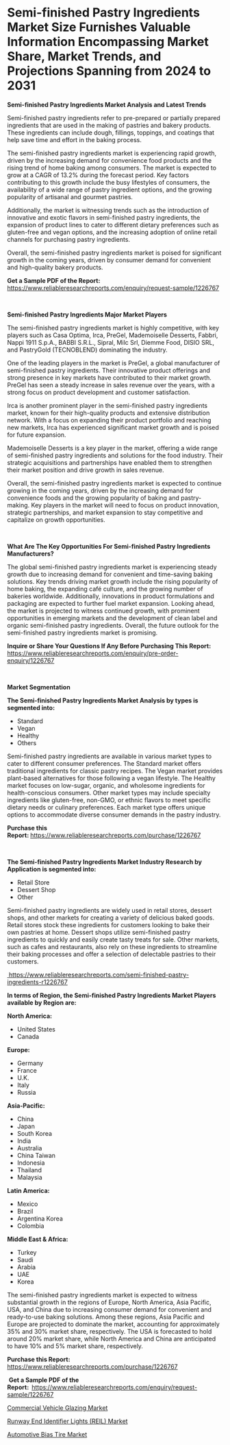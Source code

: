 <p><h1>Semi-finished Pastry Ingredients Market Size Furnishes Valuable Information Encompassing Market Share, Market Trends, and Projections Spanning from 2024 to 2031</h1></p><p><strong>Semi-finished Pastry Ingredients Market Analysis and Latest Trends</strong></p>
<p><p>Semi-finished pastry ingredients refer to pre-prepared or partially prepared ingredients that are used in the making of pastries and bakery products. These ingredients can include dough, fillings, toppings, and coatings that help save time and effort in the baking process.</p><p>The semi-finished pastry ingredients market is experiencing rapid growth, driven by the increasing demand for convenience food products and the rising trend of home baking among consumers. The market is expected to grow at a CAGR of 13.2% during the forecast period. Key factors contributing to this growth include the busy lifestyles of consumers, the availability of a wide range of pastry ingredient options, and the growing popularity of artisanal and gourmet pastries.</p><p>Additionally, the market is witnessing trends such as the introduction of innovative and exotic flavors in semi-finished pastry ingredients, the expansion of product lines to cater to different dietary preferences such as gluten-free and vegan options, and the increasing adoption of online retail channels for purchasing pastry ingredients.</p><p>Overall, the semi-finished pastry ingredients market is poised for significant growth in the coming years, driven by consumer demand for convenient and high-quality bakery products.</p></p>
<p><strong>Get a Sample PDF of the Report:&nbsp;</strong> <a href="https://www.reliableresearchreports.com/enquiry/request-sample/1226767">https://www.reliableresearchreports.com/enquiry/request-sample/1226767</a></p>
<p>&nbsp;</p>
<p><strong>Semi-finished Pastry Ingredients Major Market Players</strong></p>
<p><p>The semi-finished pastry ingredients market is highly competitive, with key players such as Casa Optima, Irca, PreGel, Mademoiselle Desserts, Fabbri, Nappi 1911 S.p.A., BABBI S.R.L., Sipral, Milc Srl, Diemme Food, DISIO SRL, and PastryGold (TECNOBLEND) dominating the industry.</p><p>One of the leading players in the market is PreGel, a global manufacturer of semi-finished pastry ingredients. Their innovative product offerings and strong presence in key markets have contributed to their market growth. PreGel has seen a steady increase in sales revenue over the years, with a strong focus on product development and customer satisfaction.</p><p>Irca is another prominent player in the semi-finished pastry ingredients market, known for their high-quality products and extensive distribution network. With a focus on expanding their product portfolio and reaching new markets, Irca has experienced significant market growth and is poised for future expansion.</p><p>Mademoiselle Desserts is a key player in the market, offering a wide range of semi-finished pastry ingredients and solutions for the food industry. Their strategic acquisitions and partnerships have enabled them to strengthen their market position and drive growth in sales revenue.</p><p>Overall, the semi-finished pastry ingredients market is expected to continue growing in the coming years, driven by the increasing demand for convenience foods and the growing popularity of baking and pastry-making. Key players in the market will need to focus on product innovation, strategic partnerships, and market expansion to stay competitive and capitalize on growth opportunities.</p></p>
<p>&nbsp;</p>
<p><strong>What Are The Key Opportunities For Semi-finished Pastry Ingredients Manufacturers?</strong></p>
<p><p>The global semi-finished pastry ingredients market is experiencing steady growth due to increasing demand for convenient and time-saving baking solutions. Key trends driving market growth include the rising popularity of home baking, the expanding café culture, and the growing number of bakeries worldwide. Additionally, innovations in product formulations and packaging are expected to further fuel market expansion. Looking ahead, the market is projected to witness continued growth, with prominent opportunities in emerging markets and the development of clean label and organic semi-finished pastry ingredients. Overall, the future outlook for the semi-finished pastry ingredients market is promising.</p></p>
<p><strong>Inquire or Share Your Questions If Any Before Purchasing This Report:</strong> <a href="https://www.reliableresearchreports.com/enquiry/pre-order-enquiry/1226767">https://www.reliableresearchreports.com/enquiry/pre-order-enquiry/1226767</a></p>
<p>&nbsp;</p>
<p><strong>Market Segmentation</strong></p>
<p><strong>The Semi-finished Pastry Ingredients Market Analysis by types is segmented into:</strong></p>
<p><ul><li>Standard</li><li>Vegan</li><li>Healthy</li><li>Others</li></ul></p>
<p><p>Semi-finished pastry ingredients are available in various market types to cater to different consumer preferences. The Standard market offers traditional ingredients for classic pastry recipes. The Vegan market provides plant-based alternatives for those following a vegan lifestyle. The Healthy market focuses on low-sugar, organic, and wholesome ingredients for health-conscious consumers. Other market types may include specialty ingredients like gluten-free, non-GMO, or ethnic flavors to meet specific dietary needs or culinary preferences. Each market type offers unique options to accommodate diverse consumer demands in the pastry industry.</p></p>
<p><strong>Purchase this Report:&nbsp;</strong><a href="https://www.reliableresearchreports.com/purchase/1226767">https://www.reliableresearchreports.com/purchase/1226767</a></p>
<p>&nbsp;</p>
<p><strong>The Semi-finished Pastry Ingredients Market Industry Research by Application is segmented into:</strong></p>
<p><ul><li>Retail Store</li><li>Dessert Shop</li><li>Other</li></ul></p>
<p><p>Semi-finished pastry ingredients are widely used in retail stores, dessert shops, and other markets for creating a variety of delicious baked goods. Retail stores stock these ingredients for customers looking to bake their own pastries at home. Dessert shops utilize semi-finished pastry ingredients to quickly and easily create tasty treats for sale. Other markets, such as cafes and restaurants, also rely on these ingredients to streamline their baking processes and offer a selection of delectable pastries to their customers.</p></p>
<p><a href="https://www.reliableresearchreports.com/semi-finished-pastry-ingredients-r1226767">&nbsp;https://www.reliableresearchreports.com/semi-finished-pastry-ingredients-r1226767</a></p>
<p><strong>In terms of Region, the Semi-finished Pastry Ingredients Market Players available by Region are:</strong></p>
<p>
    <p> <strong> North America: </strong>
        <ul>
            <li>United States</li>
            <li>Canada</li>
        </ul>
        </p> 
    <p> <strong> Europe: </strong>
        <ul>
            <li>Germany</li>
            <li>France</li>
            <li>U.K.</li>
            <li>Italy</li>
            <li>Russia</li>
        </ul>
        </p> 
    <p> <strong> Asia-Pacific: </strong>
        <ul>
            <li>China</li>
            <li>Japan</li>
            <li>South Korea</li>
            <li>India</li>
            <li>Australia</li>
            <li>China Taiwan</li>
            <li>Indonesia</li>
            <li>Thailand</li>
            <li>Malaysia</li>
        </ul>
        </p> 
    <p> <strong> Latin America: </strong>
        <ul>
            <li>Mexico</li>
            <li>Brazil</li>
            <li>Argentina Korea</li>
            <li>Colombia</li>
        </ul>
        </p> 
    <p> <strong> Middle East & Africa: </strong>
        <ul>
            <li>Turkey</li>
            <li>Saudi</li>
            <li>Arabia</li>
            <li>UAE</li>
            <li>Korea</li>
        </ul>
    </p>
    </p>
<p><p>The semi-finished pastry ingredients market is expected to witness substantial growth in the regions of Europe, North America, Asia Pacific, USA, and China due to increasing consumer demand for convenient and ready-to-use baking solutions. Among these regions, Asia Pacific and Europe are projected to dominate the market, accounting for approximately 35% and 30% market share, respectively. The USA is forecasted to hold around 20% market share, while North America and China are anticipated to have 10% and 5% market share, respectively.</p></p>
<p><strong>Purchase this Report: </strong><a href="https://www.reliableresearchreports.com/purchase/1226767">https://www.reliableresearchreports.com/purchase/1226767</a></p>
<p>&nbsp;<strong>Get a Sample PDF of the Report:&nbsp;&nbsp;</strong><a href="https://www.reliableresearchreports.com/enquiry/request-sample/1226767">https://www.reliableresearchreports.com/enquiry/request-sample/1226767</a></p>
<p><strong></strong></p>
<p><p><a href="https://www.linkedin.com/pulse/commercial-vehicle-glazing-market-challenges-opportunities-8jzle?trackingId=kUKOVWvpc3%2BORrKelDrtRg%3D%3D">Commercial Vehicle Glazing Market</a></p><p><a href="https://www.linkedin.com/pulse/runway-end-identifier-lights-reil-market-offer-valuable-insights-ia6hc?trackingId=EI2nOsxe8fiE42PRxyAPCA%3D%3D">Runway End Identifier Lights (REIL) Market</a></p><p><a href="https://www.linkedin.com/pulse/decoding-automotive-bias-tire-market-deep-dive-latest-trends-segmentation-krz2c?trackingId=n3zr%2Bwcmos3c46yo%2F3QA7Q%3D%3D">Automotive Bias Tire Market</a></p></p>